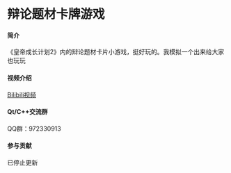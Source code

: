 # 辩论题材卡牌游戏

#### 简介
《皇帝成长计划2》内的辩论题材卡片小游戏，挺好玩的。我模拟一个出来给大家也玩玩

#### 视频介绍
[Bilibili视频](https://www.bilibili.com/video/BV1tG411k7w9/?share_source=copy_web&vd_source=f356fef64ca0bb2e553b6ff070b44940)

#### Qt/C++交流群
QQ群：972330913

#### 参与贡献
已停止更新
